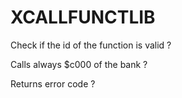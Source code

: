# XCALLFUNCTLIB

Check if the id of the function is valid ?

Calls always $c000 of the bank ?

Returns error code ? 
